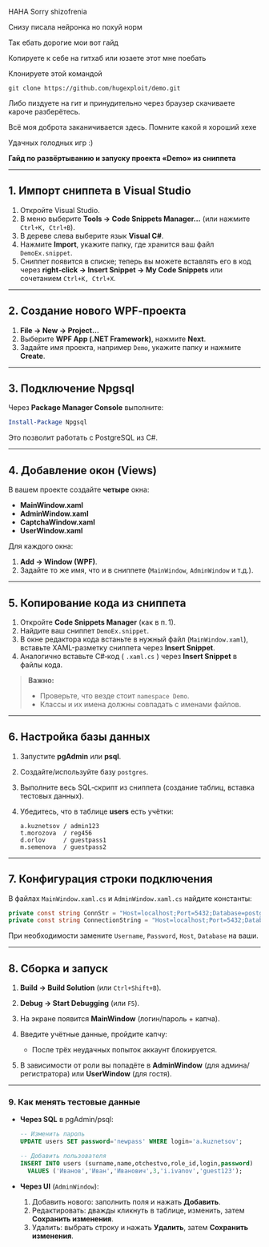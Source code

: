 HAHA
Sorry shizofrenia


Снизу писала нейронка но похуй норм

Так ебать дорогие мои вот гайд

Копируете к себе на гитхаб или юзаете этот мне поебать

Клонируете этой командой

```
git clone https://github.com/hugexploit/demo.git
```

Либо пиздуете на гит и принудительно через браузер скачиваете кароче разберётесь.

Всё моя доброта заканичивается здесь. Помните какой я хороший хехе

Удачных голодных игр :)


**Гайд по развёртыванию и запуску проекта «Demo» из сниппета**

---

## 1. Импорт сниппета в Visual Studio

1. Откройте Visual Studio.
2. В меню выберите **Tools → Code Snippets Manager…** (или нажмите `Ctrl+K, Ctrl+B`).
3. В дереве слева выберите язык **Visual C#**.
4. Нажмите **Import**, укажите папку, где хранится ваш файл `DemoEx.snippet`.
5. Сниппет появится в списке; теперь вы можете вставлять его в код через **right‑click → Insert Snippet → My Code Snippets** или сочетанием `Ctrl+K, Ctrl+X`.

---

## 2. Создание нового WPF‑проекта

1. **File → New → Project…**
2. Выберите **WPF App (.NET Framework)**, нажмите **Next**.
3. Задайте имя проекта, например `Demo`, укажите папку и нажмите **Create**.

---

## 3. Подключение Npgsql

Через **Package Manager Console** выполните:

```powershell
Install-Package Npgsql
```

Это позволит работать с PostgreSQL из C#.

---

## 4. Добавление окон (Views)

В вашем проекте создайте **четыре** окна:

* **MainWindow\.xaml**
* **AdminWindow\.xaml**
* **CaptchaWindow\.xaml**
* **UserWindow\.xaml**

Для каждого окна:

1. **Add → Window (WPF)**.
2. Задайте то же имя, что и в сниппете (`MainWindow`, `AdminWindow` и т.д.).

---

## 5. Копирование кода из сниппета

1. Откройте **Code Snippets Manager** (как в п. 1).
2. Найдите ваш сниппет `DemoEx.snippet`.
3. В окне редактора кода встаньте в нужный файл (`MainWindow.xaml`), вставьте XAML-разметку сниппета через **Insert Snippet**.
4. Аналогично вставьте C#‑код ( `.xaml.cs` ) через **Insert Snippet** в файлы кода.

> **Важно:**
>
> * Проверьте, что везде стоит `namespace Demo`.
> * Классы и их имена должны совпадать с именами файлов.

---

## 6. Настройка базы данных

1. Запустите **pgAdmin** или **psql**.
2. Создайте/используйте базу `postgres`.
3. Выполните весь SQL‑скрипт из сниппета (создание таблиц, вставка тестовых данных).
4. Убедитесь, что в таблице **users** есть учётки:

   ```
   a.kuznetsov / admin123  
   t.morozova  / reg456  
   d.orlov     / guestpass1  
   m.semenova  / guestpass2
   ```

---

## 7. Конфигурация строки подключения

В файлах `MainWindow.xaml.cs` и `AdminWindow.xaml.cs` найдите константы:

```csharp
private const string ConnStr = "Host=localhost;Port=5432;Database=postgres;Username=postgres;Password=postgres;";
private const string ConnectionString = "Host=localhost;Port=5432;Database=postgres;Username=postgres;Password=postgres;";
```

При необходимости замените `Username`, `Password`, `Host`, `Database` на ваши.

---

## 8. Сборка и запуск

1. **Build → Build Solution** (или `Ctrl+Shift+B`).
2. **Debug → Start Debugging** (или `F5`).
3. На экране появится **MainWindow** (логин/пароль + капча).
4. Введите учётные данные, пройдите капчу:

   * После трёх неудачных попыток аккаунт блокируется.
5. В зависимости от роли вы попадёте в **AdminWindow** (для админа/регистратора) или **UserWindow** (для гостя).

---

### 9. Как менять тестовые данные

* **Через SQL** в pgAdmin/psql:

  ```sql
  -- Изменить пароль
  UPDATE users SET password='newpass' WHERE login='a.kuznetsov';

  -- Добавить пользователя
  INSERT INTO users (surname,name,otchestvo,role_id,login,password)
    VALUES ('Иванов','Иван','Иванович',3,'i.ivanov','guest123');
  ```
* **Через UI** (`AdminWindow`):

  1. Добавить нового: заполнить поля и нажать **Добавить**.
  2. Редактировать: дважды кликнуть в таблице, изменить, затем **Сохранить изменения**.
  3. Удалить: выбрать строку и нажать **Удалить**, затем **Сохранить изменения**.

